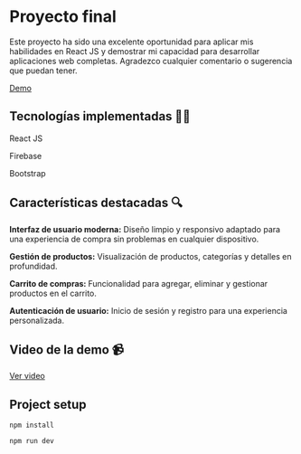 # Proyecto final
<p>Este proyecto ha sido una excelente oportunidad para aplicar mis habilidades en React JS y demostrar mi capacidad para desarrollar aplicaciones web completas. Agradezco cualquier comentario o sugerencia que puedan tener.</p>

<a href="https://ecommerce-wpay.netlify.app/">Demo </a>

## Tecnologías implementadas 🧑‍💻
<p>React JS </p>
<p>Firebase</p>
<p>Bootstrap</p>

## Características destacadas 🔍

<p><strong>Interfaz de usuario moderna:</strong> Diseño limpio y responsivo adaptado para una experiencia de compra sin problemas en cualquier dispositivo.</p>
<p><strong>Gestión de productos:</strong> Visualización de productos, categorías y detalles en profundidad.</p>
<p><strong>Carrito de compras: </strong>Funcionalidad para agregar, eliminar y gestionar productos en el carrito.</p>
<p><strong>Autenticación de usuario:</strong> Inicio de sesión y registro para una experiencia personalizada.</p>

## Video de la demo 📹
<a href="https://drive.google.com/file/d/1rIp313jJVTa94x10txcnQEvK-Dlwnwbg/view?usp=sharing"> Ver video </a>

## Project setup
```
npm install
```

```
npm run dev
```

